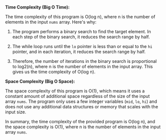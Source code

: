 **Time Complexity (Big O Time):**

The time complexity of this program is O(log n), where n is the number of elements in the input `nums` array. Here's why:

1. The program performs a binary search to find the target element. In each step of the binary search, it reduces the search range by half.

2. The while loop runs until the `lo` pointer is less than or equal to the `hi` pointer, and in each iteration, it reduces the search range by half.

3. Therefore, the number of iterations in the binary search is proportional to log2(n), where n is the number of elements in the input array. This gives us the time complexity of O(log n).

**Space Complexity (Big O Space):**

The space complexity of this program is O(1), which means it uses a constant amount of additional space regardless of the size of the input array `nums`. The program only uses a few integer variables (`mid`, `lo`, `hi`) and does not use any additional data structures or memory that scales with the input size.

In summary, the time complexity of the provided program is O(log n), and the space complexity is O(1), where n is the number of elements in the input array `nums`.
